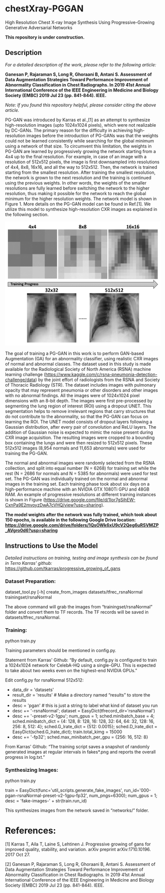 # chestXray-PGGAN
High Resolution Chest X-ray Image Synthesis Using Progressive-Growing Generative Adversarial Networks

**This repository is under construction.**

## Description

*For a detailed description of the work, please refer to the following article:*


**Ganesan P, Rajaraman S, Long R, Ghoraani B, Antani S. Assessment of Data Augmentation Strategies Toward Performance Improvement of Abnormality Classification in Chest Radiographs. In 2019 41st Annual International Conference of the IEEE Engineering in Medicine and Biology Society (EMBC) 2019 Jul 23 (pp. 841-844). IEEE.**


*Note: If you found this repository helpful, please consider citing the above article.*


PG-GAN was introduced by Karras et al.,[1] as an attempt to synthesize high-resolution images (upto 1024x1024 pixels), which were not realizable by DC-GANs. The primary reason for the difficulty in achieving high-resolution images before the introduction of PG-GANs was that the weights could not be learned consistently while searching for the global minimum using a network of that size. To circumvent this limitation, the weights in PG-GAN are learned by progressively growing the network starting from a 4x4 up to the final resolution. For example, in case of an image with a resolution of 512x512 pixels, the image is first downsampled into resolutions of 4x4, 8x8, 16x16, and all the way to 512x512. Then, the network is trained starting from the smallest resolution. After training the smallest resolution, the network is grown to the next resolution and the training is continued using the previous weights. In other words, the weights of the smaller resolutions are fully learned before switching the network to the higher resolution, thus making it possible for the network to reach the global minimum for the higher resolution weights. The network model is shown in Figure 1. More details on the PG-GAN model can be found in Ref.[1]. We utilize this model to synthesize high-resolution CXR images as explained in the following section.

![Figure 1: Random Samples During Training](https://github.com/prash030/chestXray-PGGAN/blob/master/pggantraining.png)

The goal of training a PG-GAN in this work is to perform GAN-based Augmentation (GA) for an abnormality classifier, using realistic CXR images of normal and abnormal classes. The dataset used in this study is made available for the Radiological Society of North America (RSNA) machine learning challenge (https://www.kaggle.com/c/rsna-pneumonia-detection-challenge/data) by the joint effort of radiologists from the RSNA and Society of Thoracic Radiology (STR). The dataset includes images with pulmonary opacity that may represent pneumonia or other disorders and other images with no abnormal findings. All the images were of 1024x1024 pixel dimensions with an 8-bit depth. The images were first pre-processed by segmenting the lung region of interest (ROI) using a dropout UNET. This segmentation helps to remove irrelevant regions that carry structures that do not contribute to the abnormality, so that the PG-GAN can focus on learning the ROI. The UNET model consists of dropout layers following a Gaussian distribution, after every pair of convolution and ReLU layers. The addition of Gaussian noise is expected to mimic the noise present during CXR image acquisition. The resulting images were cropped to a bounding box containing the lungs and were then resized to 512x512 pixels. These 512x512 images (8,954 normals and 11,653 abnormals) were used for training the PG-GAN.

The normal and abnormal images were randomly selected from the RSNA collection, and split into equal number (N = 6268) for training set while the rest (N = 2686 for normals and N = 5385 for abnormals) were used for test set. The PG-GAN was individually trained on the normal and abnormal images in the training set. Each training phase took about six days on a high-performance machine with an NVIDIA GTX 1080Ti GPU and 48GB RAM. An example of progressive resolutions at different training instances is shown in Figure (https://drive.google.com/file/d/1Ior7gSihEW-CxnPa9E2mvoyzDwA7cVHQ/view?usp=sharing). 

**The model weights after the network was fully trained, which took about 150 epochs, is available in the following Google Drive location: https://drive.google.com/drive/folders/1QsOWk6xU9cV2Qeg6uRSVMZP_AVgro0d6?usp=sharing**

## Instructions to Use the Model

*Detailed instructions on training, testing and image synthesis can be found in Terro Karras' github:* https://github.com/tkarras/progressive_growing_of_gans

### Dataset Preparation:
dataset_tool.py [-h] create_from_images datasets/tfrec_rsnaNormal trainingset/rsnaNormal


The above command will grab the images from “trainingset/rsnaNormal” folder and convert them to TF records. The TF records will be saved in datasets/tfrec_rsnaNormal. 

### Training:
python train.py


Training parameters should be mentioned in config.py. 


Statement from Karras' Github: “By default, config.py is configured to train a 1024x1024 network for CelebA-HQ using a single-GPU. This is expected to take about two weeks even on the highest-end NVIDIA GPUs.”


Edit config.py for rsnaNormal 512x512:


* data_dir = 'datasets'
* result_dir = 'results' # Make a directory named “results” to store the results
* desc = 'pgan' # this is just a string to label what kind of dataset you run
* desc += '-rsnaNormal';   dataset = EasyDict(tfrecord_dir='rsnaNormal')
* desc += '-preset-v2-1gpu'; num_gpus = 1; sched.minibatch_base = 4; sched.minibatch_dict = {4: 128, 8: 128, 16: 128, 32: 64, 64: 32, 128: 16, 256: 8, 512: 4}; sched.G_lrate_dict = {512: 0.0015}; sched.D_lrate_dict = EasyDict(sched.G_lrate_dict); train.total_kimg = 15000
* desc += '-fp32'; sched.max_minibatch_per_gpu = {256: 16, 512: 8}


From Karras' Github: “The training script saves a snapshot of randomly generated images at regular intervals in fakes*.png and reports the overall progress in log.txt.”

### Synthesizing Images:
python train.py


train = EasyDict(func='util_scripts.generate_fake_images', run_id='000-pgan-rsnaNormal-preset-v2-1gpu-fp32', num_pngs=6300); num_gpus = 1; desc = 'fake-images-' + str(train.run_id)


This synthesizes images from the network saved in “networks/” folder.

# References:
[1] Karras T, Aila T, Laine S, Lehtinen J. Progressive growing of gans for improved quality, stability, and variation. arXiv preprint arXiv:1710.10196. 2017 Oct 27.


[2] Ganesan P, Rajaraman S, Long R, Ghoraani B, Antani S. Assessment of Data Augmentation Strategies Toward Performance Improvement of Abnormality Classification in Chest Radiographs. In 2019 41st Annual International Conference of the IEEE Engineering in Medicine and Biology Society (EMBC) 2019 Jul 23 (pp. 841-844). IEEE.
